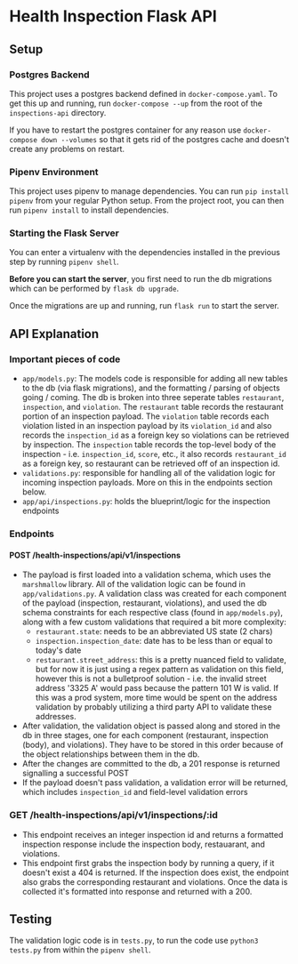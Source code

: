 # Health Inspection Flask API

## Setup 

### Postgres Backend

This project uses a postgres backend defined in `docker-compose.yaml`. To get this up and running, run `docker-compose --up` from the root of the `inspections-api` directory.

If you have to restart the postgres container for any reason use `docker-compose down --volumes` so that it gets rid of the postgres cache and doesn't create any problems on restart.

### Pipenv Environment

This project uses pipenv to manage dependencies. You can run `pip install pipenv` from your regular Python setup. From the project root, you can then run `pipenv install` to install dependencies.

### Starting the Flask Server

You can enter a virtualenv with the dependencies installed in the previous step by running `pipenv shell`.

**Before you can start the server**, you first need to run the db migrations which can be performed by `flask db upgrade`.

Once the migrations are up and running, run `flask run` to start the server.

## API Explanation

### Important pieces of code
- `app/models.py`: The models code is responsible for adding all new tables to the db (via flask migrations), and the formatting / parsing of objects going / coming. The db is broken into three seperate tables `restaurant`, `inspection`, and `violation`. The `restaurant` table records the restaurant portion of an inspection payload. The `violation` table records each violation listed in an inspection payload by its `violation_id` and also records the `inspection_id` as a foreign key so violations can be retrieved by inspection. The `inspection` table records the top-level body of the inspection - i.e. `inspection_id`, `score`, etc., it also records `restaurant_id` as a foreign key, so restaurant can be retrieved off of an inspection id. 
- `validations.py`: responsible for handling all of the validation logic for incoming inspection payloads. More on this in the endpoints section below.
- `app/api/inspections.py`: holds the blueprint/logic for the inspection endpoints

### Endpoints

#### POST /health-inspections/api/v1/inspections

- The payload is first loaded into a validation schema, which uses the `marshmallow` library. All of the validation logic can be found in `app/validations.py`. A validation class was created for each component of the payload (inspection, restaurant, violations), and used the db schema constraints for each respective class (found in `app/models.py`), along with a few custom validations that required a bit more complexity:
    - `restaurant.state`: needs to be an abbreviated US state (2 chars)
    - `inspection.inspection_date`: date has to be less than or equal to today's date
    - `restaurant.street_address`: this is a pretty nuanced field to validate, but for now it is just using a regex pattern as validation on this field, however this is not a bulletproof solution - i.e. the invalid street address '3325 A' would pass because the pattern 101 W is valid. If this was a prod system, more time would be spent on the address validation by probably utilizing a third party API to validate these addresses.
- After validation, the validation object is passed along and stored in the db in three stages, one for each component (restaurant, inspection (body), and violations). They have to be stored in this order because of the object relationships between them in the db.
- After the changes are committed to the db, a 201 response is returned signalling a successful POST
- If the payload doesn't pass validation, a validation error will be returned, which includes `inspection_id` and field-level validation errors

### GET /health-inspections/api/v1/inspections/:id

- This endpoint receives an integer inspection id and returns a formatted inspection response include the inspection body, restauarant, and violations.
- This endpoint first grabs the inspection body by running a query, if it doesn't exist a 404 is returned. If the inspection does exist, the endpoint also grabs the corresponding restaurant and violations. Once the data is collected it's formatted into response and returned with a 200.

## Testing

The validation logic code is in `tests.py`, to run the code use `python3 tests.py` from within the `pipenv shell`.